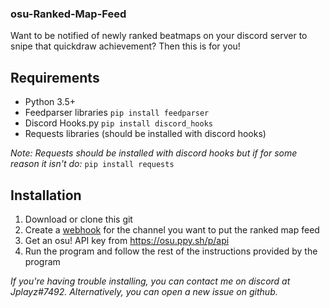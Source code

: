 ### osu-Ranked-Map-Feed
Want to be notified of newly ranked beatmaps on your discord server to snipe that quickdraw achievement? Then this is for you!


## Requirements
- Python 3.5+
- Feedparser libraries
  `pip install feedparser`
- Discord Hooks.py
  `pip install discord_hooks`
- Requests libraries (should be installed with discord hooks)

_Note: Requests should be installed with discord hooks but if for some reason it isn't do:_
  `pip install requests`
  
## Installation
1. Download or clone this git
2. Create a [webhook](https://support.discordapp.com/hc/en-us/articles/228383668-Intro-to-Webhooks) for the channel you want to put the ranked map feed
3. Get an osu! API key from https://osu.ppy.sh/p/api
4. Run the program and follow the rest of the instructions provided by the program

_If you're having trouble installing, you can contact me on discord at Jplayz#7492. Alternatively, you can open a new issue on github._
